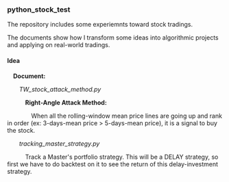 ### python_stock_test

The  repository includes some experiemnts toward stock tradings.

The documents show how I transform some ideas into algorithmic projects and applying on real-world tradings.

#### Idea
&emsp;**Document:**

&emsp;&emsp;*TW_stock_attack_method.py*

&emsp;&emsp;&emsp;**Right-Angle Attack Method:**

&emsp;&emsp;&emsp;&emsp;When all the rolling-window mean price lines are going up and rank in order (ex: 3-days-mean price > 5-days-mean price), it is a signal to buy the stock.

&emsp;&emsp;*tracking_master_strategy.py*

&emsp;&emsp;&emsp;Track a Master's portfolio strategy. This will be a DELAY strategy, so first we have to do backtest on it to see the return of this delay-investment strategy.
